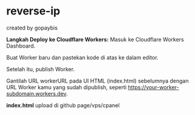 # reverse-ip
created by gopaybis

**Langkah Deploy ke Cloudflare Workers:**
Masuk ke Cloudflare Workers Dashboard.

Buat Worker baru dan pastekan kode di atas ke dalam editor.

Setelah itu, publish Worker.

Gantilah URL workerURL pada UI HTML (index.html) sebelumnya dengan URL Worker kamu yang sudah dipublish, seperti https://your-worker-subdomain.workers.dev.

**index.html**
upload di github page/vps/cpanel
